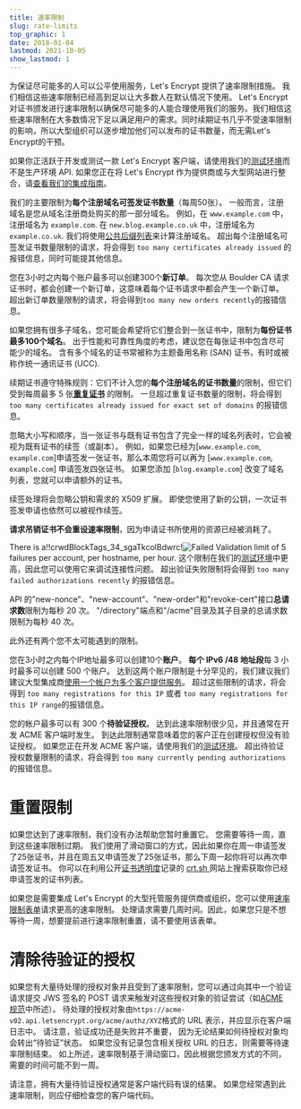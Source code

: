 ```yaml
---
title: 速率限制
slug: rate-limits
top_graphic: 1
date: 2018-01-04
lastmod: 2021-10-05
show_lastmod: 1
---
```



为保证尽可能多的人可以公平使用服务，Let's Encrypt 提供了速率限制措施。 我们相信这些速率限制已经高到足以让大多数人在默认情况下使用。 Let's Encrypt 对证书颁发进行速率限制以确保尽可能多的人能合理使用我们的服务。我们相信这些速率限制在大多数情况下足以满足用户的需求。同时续期证书几乎不受速率限制的影响，所以大型组织可以逐步增加他们可以发布的证书数量，而无需Let's Encrypt的干预。

如果你正活跃于开发或测试一款 Let's Encrypt 客户端，请使用我们的[测试环境](/docs/staging-environment)而不是生产环境 API. 如果您正在将 Let's Encrypt 作为提供商或与大型网站进行整合，请[查看我们的集成指南](/docs/integration-guide)。

我们的主要限制为<a id="certificates-per-registered-domain"></a>**每个注册域名可签发证书数量**（每周50张）。 一般而言，注册域名是您从域名注册商处购买的那一部分域名。 例如，在 `www.example.com` 中，注册域名为 `example.com`. 在 `new.blog.example.co.uk` 中，注册域名为 `example.co.uk`. 我们将使用[公共后缀列表](https://publicsuffix.org)来计算注册域名。 超出每个注册域名可签发证书数量限制的请求，将会得到 `too many certificates already issued` 的报错信息，同时可能提其他信息。

您在3小时之内每个账户最多可以创建300个<a
id="new-orders"></a>**新订单**。 每次您从 Boulder CA 请求证书时，都会创建一个新订单，这意味着每个证书请求中都会产生一个新订单。 超出新订单数量限制的请求，将会得到`too many new orders recently`的报错信息。

如果您拥有很多子域名，您可能会希望将它们整合到一张证书中，限制为<a id="names-per-certificate"></a>**每份证书最多100个域名**。 出于性能和可靠性角度的考虑，建议您在每张证书中包含尽可能少的域名。  含有多个域名的证书常被称为主题备用名称 (SAN) 证书，有时或被称作统一通讯证书 (UCC).

续期证书遵守特殊规则：它们不计入您的**每个注册域名的证书数量**的限制，但它们受到每周最多 5 张[**重复证书**](/docs/duplicate-certificate-limit) 的限制。 一旦超过重复证书数量的限制，将会得到`too many certificates already issued for exact set of domains` 的报错信息。

忽略大小写和顺序，当一张证书与既有证书包含了完全一样的域名列表时，它会被视为既有证书的续签（或副本）。  例如，如果您已经为[`www.example.com`, `example.com`]申请签发一张证书，那么本周您将可以再为 [`www.example.com`, `example.com`] 申请签发四张证书。 如果您添加 [`blog.example.com`] 改变了域名列表，您就可以申请额外的证书。

续签处理将会忽略公钥和需求的 X509 扩展。 即使您使用了新的公钥，一次证书签发申请也依然可以被视作续签。

**请求吊销证书不会重设速率限制**，因为申请证书所使用的资源已经被消耗了。

There is a!!crwdBlockTags_34_sgaTkcolBdwrc!![**Failed Validation**](/docs/failed-validation-limit) limit of 5 failures per account, per hostname, per hour. 这个限制在我们的[测试环境](/docs/staging-environment)中更高，因此您可以使用它来调试连接性问题。 超出验证失败限制将会得到 `too many failed authorizations recently` 的报错信息。

API 的"new-nonce"、"new-account"、"new-order"和"revoke-cert"接口<a
id="overall-requests"></a>**总请求数**限制为每秒 20 次。 "/directory"端点和"/acme"目录及其子目录的总请求数限制为每秒 40 次。

此外还有两个您不太可能遇到的限制。

您在3小时之内每个IP地址最多可以创建10个<a id="accounts-per-ip-address"></a>**账户**。 **每个 IPv6 /48 地址段**每 3 小时最多可以创建 500 个账户。 达到这两个账户限制是十分罕见的，我们建议我们建议大型集成商[使用一个帐户为多个客户提供服务](/docs/integration-guide)。 超过这些限制的请求，将会得到 `too many registrations for this IP` 或者 `too many registrations for this IP range`的报错信息。

您的帐户最多可以有 300 个<a id="pending-authorizations"></a>**待验证授权**。 达到此速率限制很少见，并且通常在开发 ACME 客户端时发生。 到达此限制通常意味着您的客户正在创建授权但没有验证授权。 如果您正在开发 ACME 客户端，请使用我们的[测试环境](/docs/staging-environment)。 超出待验证授权数量限制的请求，将会得到 `too many currently pending authorizations`的报错信息。

# <a id="overrides"></a>重置限制

如果您达到了速率限制，我们没有办法帮助您暂时重置它。 您需要等待一周，直到这些速率限制过期。 我们使用了滑动窗口的方式，因此如果你在周一申请签发了25张证书，并且在周五又申请签发了25张证书，那么下周一起你将可以再次申请签发证书。 你可以在利用公开[证书透明度](https://www.certificate-transparency.org)记录的 [ crt.sh ](https://crt.sh) 网站上搜索获取你已经申请签发的证书列表。

如果您是需要集成 Let's Encrypt 的大型托管服务提供商或组织，您可以使用[速率限制表单](https://goo.gl/forms/plqRgFVnZbdGhE9n1)请求更高的速率限制。 处理请求需要几周时间。因此，如果您只是不想等待一周，想要提前进行速率限制重置，请不要使用该表单。

# <a id="clearing-pending"></a>清除待验证的授权

如果您有大量待处理的授权对象并且受到了速率限制，您可以通过向其中一个验证请求提交 JWS 签名的 POST 请求来触发对这些授权对象的验证尝试（如[ACME 规范](https://tools.ietf.org/html/rfc8555#section-7.5.1)中所述）。 待处理的授权对象由`https://acme-v02.api.letsencrypt.org/acme/authz/XYZ`格式的 URL 表示，并应显示在客户端日志中。 请注意，验证成功还是失败并不重要， 因为无论结果如何待授权对象均会转出“待验证”状态。 如果您没有记录包含相关授权 URL 的日志，则需要等待速率限制结束。 如上所述，速率限制基于滑动窗口，因此根据您颁发方式的不同，需要的时间可能不到一周。

请注意，拥有大量待验证授权通常是客户端代码有误的结果。 如果您经常遇到此速率限制，则应仔细检查您的客户端代码。
